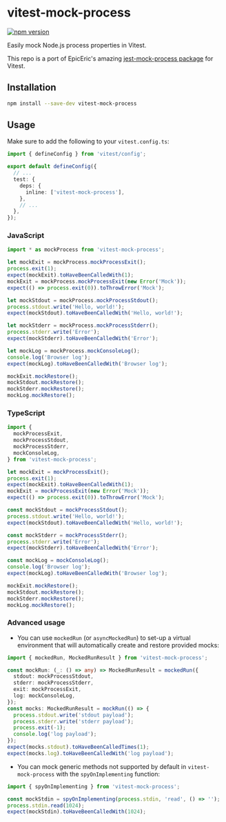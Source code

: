 # vitest-mock-process

[![npm version](https://img.shields.io/npm/v/vitest-mock-process)](https://npmjs.com/package/vitest-mock-process)

Easily mock Node.js process properties in Vitest.

This repo is a port of EpicEric's amazing [jest-mock-process package](https://github.com/EpicEric/jest-mock-process) for Vitest.

## Installation

```bash
npm install --save-dev vitest-mock-process
```

## Usage

Make sure to add the following to your `vitest.config.ts`:

```typescript
import { defineConfig } from 'vitest/config';

export default defineConfig({
  // ...
  test: {
    deps: {
      inline: ['vitest-mock-process'],
    },
    // ...
  },
});
```

### JavaScript

```javascript
import * as mockProcess from 'vitest-mock-process';

let mockExit = mockProcess.mockProcessExit();
process.exit(1);
expect(mockExit).toHaveBeenCalledWith(1);
mockExit = mockProcess.mockProcessExit(new Error('Mock'));
expect(() => process.exit(0)).toThrowError('Mock');

let mockStdout = mockProcess.mockProcessStdout();
process.stdout.write('Hello, world!');
expect(mockStdout).toHaveBeenCalledWith('Hello, world!');

let mockStderr = mockProcess.mockProcessStderr();
process.stderr.write('Error');
expect(mockStderr).toHaveBeenCalledWith('Error');

let mockLog = mockProcess.mockConsoleLog();
console.log('Browser log');
expect(mockLog).toHaveBeenCalledWith('Browser log');

mockExit.mockRestore();
mockStdout.mockRestore();
mockStderr.mockRestore();
mockLog.mockRestore();
```

### TypeScript

```typescript
import {
  mockProcessExit,
  mockProcessStdout,
  mockProcessStderr,
  mockConsoleLog,
} from 'vitest-mock-process';

let mockExit = mockProcessExit();
process.exit(1);
expect(mockExit).toHaveBeenCalledWith(1);
mockExit = mockProcessExit(new Error('Mock'));
expect(() => process.exit(0)).toThrowError('Mock');

const mockStdout = mockProcessStdout();
process.stdout.write('Hello, world!');
expect(mockStdout).toHaveBeenCalledWith('Hello, world!');

const mockStderr = mockProcessStderr();
process.stderr.write('Error');
expect(mockStderr).toHaveBeenCalledWith('Error');

const mockLog = mockConsoleLog();
console.log('Browser log');
expect(mockLog).toHaveBeenCalledWith('Browser log');

mockExit.mockRestore();
mockStdout.mockRestore();
mockStderr.mockRestore();
mockLog.mockRestore();
```

### Advanced usage

- You can use `mockedRun` (or `asyncMockedRun`) to set-up a virtual environment that will automatically create and restore provided mocks:

```typescript
import { mockedRun, MockedRunResult } from 'vitest-mock-process';

const mockRun: (_: () => any) => MockedRunResult = mockedRun({
  stdout: mockProcessStdout,
  stderr: mockProcessStderr,
  exit: mockProcessExit,
  log: mockConsoleLog,
});
const mocks: MockedRunResult = mockRun(() => {
  process.stdout.write('stdout payload');
  process.stderr.write('stderr payload');
  process.exit(-1);
  console.log('log payload');
});
expect(mocks.stdout).toHaveBeenCalledTimes(1);
expect(mocks.log).toHaveBeenCalledWith('log payload');
```

- You can mock generic methods not supported by default in `vitest-mock-process` with the `spyOnImplementing` function:

```typescript
import { spyOnImplementing } from 'vitest-mock-process';

const mockStdin = spyOnImplementing(process.stdin, 'read', () => '');
process.stdin.read(1024);
expect(mockStdin).toHaveBeenCalledWith(1024);
```
